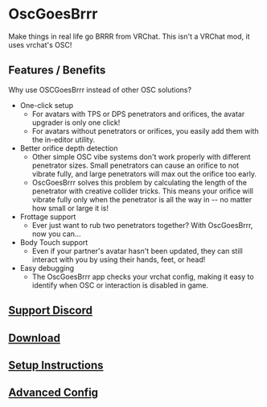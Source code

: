 # OscGoesBrrr

Make things in real life go BRRR from VRChat. This isn't a VRChat mod, it uses vrchat's OSC!

## Features / Benefits

Why use OSCGoesBrrr instead of other OSC solutions?

* One-click setup
  * For avatars with TPS or DPS penetrators and orifices, the avatar upgrader is only one click!
  * For avatars without penetrators or orifices, you easily add them with the in-editor utility.
* Better orifice depth detection
  * Other simple OSC vibe systems don't work properly with different penetrator sizes. Small penetrators can cause an orifice to not vibrate fully, and large penetrators will max out the orifice too early.
  * OscGoesBrrr solves this problem by calculating the length of the penetrator with creative collider tricks. This means your orifice will vibrate fully only when the penetrator is all the way in -- no matter how small or large it is!
* Frottage support
  * Ever just want to rub two penetrators together? With OscGoesBrrr, now you can...
* Body Touch support
  * Even if your partner's avatar hasn't been updated, they can still interact with you by using their hands, feet, or head!
* Easy debugging
  * The OscGoesBrrr app checks your vrchat config, making it easy to identify when OSC or interaction is disabled in game.

## [Support Discord](https://vrcfury.com/discord)
## [Download](https://gitlab.com/VRCFury/OscGoesBrrr/-/releases)
## [Setup Instructions](https://gitlab.com/VRCFury/OscGoesBrrr/-/wikis/How-to-use-OscGoesBrrr)
## [Advanced Config](https://gitlab.com/VRCFury/OscGoesBrrr/-/wikis/Advanced-Settings)
